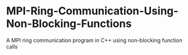 # MPI-Ring-Communication-Using-Non-Blocking-Functions
A MPI ring communication program in C++ using non-blocking function calls
